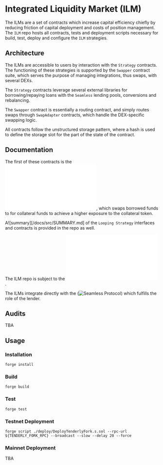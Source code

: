 # Integrated Liquidity Market (ILM)
The ILMs are a set of contracts which increase capital efficiency chiefly by reducing friction of capital deployment and costs of position management. The `ILM` repo hosts all contracts, tests and deployment scripts necessary for build, test, deploy and configure the `ILM` strategies.

## Architecture
The ILMs are accessible to users by interaction with the `Strategy` contracts. The functioning of these strategies is supported by the `Swapper` contract suite, which serves the purpose of managing integrations, thus swaps, with several DEXs.

The `Strategy` contracts leverage several external libraries for borrowing/repaying loans with the `Seamless` lending pools, conversions and rebalancing. 

The `Swapper` contract is essentially a routing contract, and simply routes swaps through `SwapAdapter` contracts, which handle the DEX-specific swapping logic.

All contracts follow the unstructured storage pattern, where a hash is used to define the storage slot for the part of the state of the contract.

## Documentation
The first of these contracts is the ![Looping Strategy](./SPECS.md), which swaps borrowed funds to for collateral funds to achieve a higher exposure to the collateral token.

A![summary][/docs/src/SUMMARY.md] of the `Looping Strategy` interfaces and contracts is provided in the repo as well.

The ILM repo is subject to the ![Styling Guide](./STYLING_GUIDE.md). 

The ILMs integrate directly with the (![Seamless Protocol](https://docs.seamlessprotocol.com/overview/introduction-to-seamless-protocol)) which fulfills the role of the lender. 

## Audits
TBA

## Usage
### Installation
`forge install`

### Build
`forge build`

### Test
`forge test`

### Testnet Deployment
`forge script ./deploy/DeployTenderlyFork.s.sol --rpc-url ${TENDERLY_FORK_RPC} --broadcast --slow --delay 20 --force`

### Mainnet Deployment
TBA